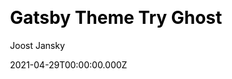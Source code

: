 ---
title: Gatsby Theme Try Ghost
github: https://github.com/styxlab/gatsby-theme-try-ghost
demo: https://demo.jamify.org/
license: MIT
author: Joost Jansky
author_link: ''
author_twitter: jamifyjs
date: 2021-04-29T00:00:00.000Z
ssg:
  - Gatsby
cms:
  - Ghost
css: null
archetype:
  - Blog
description: >-
  A Gatsby theme plugin for creating blogs from headless Ghost CMS.Turn your
  Ghost blog into a flaring fast static website. This Gatsby theme is a frontend
  replacement of the Ghost handlebars engine featuring the standard Ghost Casper
  skin and functionality. All content is sourced from a headless Ghost CMS.
draft: false
publish_date: '2020-02-24T00:09:10Z'
update_date: '2022-03-14T14:30:46Z'
github_star: 138
github_fork: 58
---